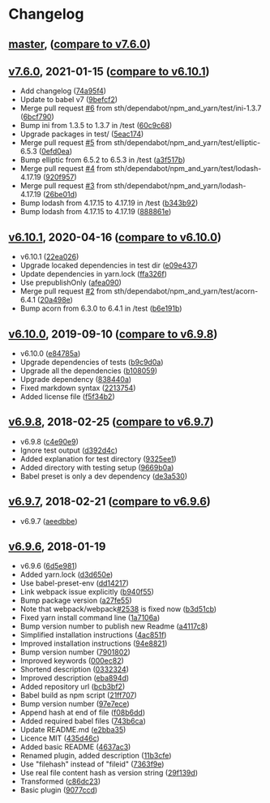 # Changelog

<a name="master"></a>
## [master](https://github.com/sth/babel-plugin-add-filehash/tree/master), ([compare to v7.6.0](https://github.com/sth/babel-plugin-add-filehash/compare/v7.6.0...master))


<a name="v7.6.0"></a>
## [v7.6.0](https://github.com/sth/babel-plugin-add-filehash/tree/v7.6.0), 2021-01-15 ([compare to v6.10.1](https://github.com/sth/babel-plugin-add-filehash/compare/v6.10.1...v7.6.0))

* Add changelog ([74a95f4](https://github.com/sth/babel-plugin-add-filehash/commit/74a95f40db01fd2676cd8acc7d4041e5f87ca128))
* Update to babel v7 ([9befcf2](https://github.com/sth/babel-plugin-add-filehash/commit/9befcf2721cde060ea624cad028e9c4db6cb3d49))
* Merge pull request [#6](https://github.com/sth/babel-plugin-add-filehash/issues/6) from sth/dependabot/npm_and_yarn/test/ini-1.3.7 ([6bcf790](https://github.com/sth/babel-plugin-add-filehash/commit/6bcf790a73b8987fe6ef9c62d97419153b772154))
* Bump ini from 1.3.5 to 1.3.7 in /test ([60c9c68](https://github.com/sth/babel-plugin-add-filehash/commit/60c9c682908851eba27db4f7c99b010a6ad92a09))
* Upgrade packages in test/ ([5eac174](https://github.com/sth/babel-plugin-add-filehash/commit/5eac1740eb02aa824f03c3f5bb1e82ac157c4d4a))
* Merge pull request [#5](https://github.com/sth/babel-plugin-add-filehash/issues/5) from sth/dependabot/npm_and_yarn/test/elliptic-6.5.3 ([0efd0ea](https://github.com/sth/babel-plugin-add-filehash/commit/0efd0ea2b64bbb807ac4764f7e260729d0d00381))
* Bump elliptic from 6.5.2 to 6.5.3 in /test ([a3f517b](https://github.com/sth/babel-plugin-add-filehash/commit/a3f517b23e2dfddbc8c0dd3e1db60a609eb4de84))
* Merge pull request [#4](https://github.com/sth/babel-plugin-add-filehash/issues/4) from sth/dependabot/npm_and_yarn/test/lodash-4.17.19 ([920f957](https://github.com/sth/babel-plugin-add-filehash/commit/920f9572fdc96303c90a9f6d590a1897a3fd8c48))
* Merge pull request [#3](https://github.com/sth/babel-plugin-add-filehash/issues/3) from sth/dependabot/npm_and_yarn/lodash-4.17.19 ([26be01d](https://github.com/sth/babel-plugin-add-filehash/commit/26be01d81d2816075e0a2158764e5fda5666171a))
* Bump lodash from 4.17.15 to 4.17.19 in /test ([b343b92](https://github.com/sth/babel-plugin-add-filehash/commit/b343b92f9456ec788ddd9f6e73418c1c2ae118bc))
* Bump lodash from 4.17.15 to 4.17.19 ([888861e](https://github.com/sth/babel-plugin-add-filehash/commit/888861e05c56447ccdc5c5a99eb1f86a70994262))

<a name="v6.10.1"></a>
## [v6.10.1](https://github.com/sth/babel-plugin-add-filehash/tree/v6.10.1), 2020-04-16 ([compare to v6.10.0](https://github.com/sth/babel-plugin-add-filehash/compare/v6.10.0...v6.10.1))

* v6.10.1 ([22ea026](https://github.com/sth/babel-plugin-add-filehash/commit/22ea02670d6ecac48bba92b113400e6b227ab25a))
* Upgrade locaked dependencies in test dir ([e09e437](https://github.com/sth/babel-plugin-add-filehash/commit/e09e43788b2d1a0a3c3d059c1b389409628abc61))
* Update dependencies in yarn.lock ([ffa326f](https://github.com/sth/babel-plugin-add-filehash/commit/ffa326fffaa7851670920e11a502488208f5d30e))
* Use prepublishOnly ([afea090](https://github.com/sth/babel-plugin-add-filehash/commit/afea09028b52241ab82c43624719bcfdebb21e4a))
* Merge pull request [#2](https://github.com/sth/babel-plugin-add-filehash/issues/2) from sth/dependabot/npm_and_yarn/test/acorn-6.4.1 ([20a498e](https://github.com/sth/babel-plugin-add-filehash/commit/20a498efe0caaa25cc4193620fd10abfae741cc8))
* Bump acorn from 6.3.0 to 6.4.1 in /test ([b6e191b](https://github.com/sth/babel-plugin-add-filehash/commit/b6e191bf4b066554afc007ec370b0edec77c7e31))

<a name="v6.10.0"></a>
## [v6.10.0](https://github.com/sth/babel-plugin-add-filehash/tree/v6.10.0), 2019-09-10 ([compare to v6.9.8](https://github.com/sth/babel-plugin-add-filehash/compare/v6.9.8...v6.10.0))

* v6.10.0 ([e84785a](https://github.com/sth/babel-plugin-add-filehash/commit/e84785acf324e04a43abc335a1169ad5a14baaef))
* Upgrade dependencies of tests ([b9c9d0a](https://github.com/sth/babel-plugin-add-filehash/commit/b9c9d0ac6ce3fa9269407118404744a79be8ce00))
* Upgrade all the dependencies ([b108059](https://github.com/sth/babel-plugin-add-filehash/commit/b108059c0aedff3034ebaaf826589f97ea0f3efd))
* Upgrade dependency ([838440a](https://github.com/sth/babel-plugin-add-filehash/commit/838440afe96d950ce4cd6f19134f0f35e49f302f))
* Fixed markdown syntax ([2213754](https://github.com/sth/babel-plugin-add-filehash/commit/22137541a0dfeb2b10f84f33a30865194171dc41))
* Added license file ([f5f34b2](https://github.com/sth/babel-plugin-add-filehash/commit/f5f34b26a98dc31716802d1dcb115f49006c07ce))

<a name="v6.9.8"></a>
## [v6.9.8](https://github.com/sth/babel-plugin-add-filehash/tree/v6.9.8), 2018-02-25 ([compare to v6.9.7](https://github.com/sth/babel-plugin-add-filehash/compare/v6.9.7...v6.9.8))

* v6.9.8 ([c4e90e9](https://github.com/sth/babel-plugin-add-filehash/commit/c4e90e9e738f9615ecf7d7598343aec23466336a))
* Ignore test output ([d392d4c](https://github.com/sth/babel-plugin-add-filehash/commit/d392d4c196622c80c7294824a449fbe774a33b02))
* Added explanation for test directory ([9325ee1](https://github.com/sth/babel-plugin-add-filehash/commit/9325ee193934a902f808755efc48e589305ee1d5))
* Added directory with testing setup ([9669b0a](https://github.com/sth/babel-plugin-add-filehash/commit/9669b0a2afd7bcc377b4fa3a5d54fd7a9bf15b1d))
* Babel preset is only a dev dependency ([de3a530](https://github.com/sth/babel-plugin-add-filehash/commit/de3a530b9101843732162918f0e57c8219a40ffe))

<a name="v6.9.7"></a>
## [v6.9.7](https://github.com/sth/babel-plugin-add-filehash/tree/v6.9.7), 2018-02-21 ([compare to v6.9.6](https://github.com/sth/babel-plugin-add-filehash/compare/v6.9.6...v6.9.7))

* v6.9.7 ([aeedbbe](https://github.com/sth/babel-plugin-add-filehash/commit/aeedbbe644bf86b075007229c96edc7398df2480))

<a name="v6.9.6"></a>
## [v6.9.6](https://github.com/sth/babel-plugin-add-filehash/tree/v6.9.6), 2018-01-19

* v6.9.6 ([6d5e981](https://github.com/sth/babel-plugin-add-filehash/commit/6d5e9815630ccc5192e567c8be744f3296b977b9))
* Added yarn.lock ([d3d650e](https://github.com/sth/babel-plugin-add-filehash/commit/d3d650e5d929abef58f5ab0e26d551e59b7dfbcd))
* Use babel-preset-env ([dd14217](https://github.com/sth/babel-plugin-add-filehash/commit/dd142175350a252abec48482403ae4069c7c0689))
* Link webpack issue explicitly ([b940f55](https://github.com/sth/babel-plugin-add-filehash/commit/b940f551e670bee238270aa18d54a79dfda6b12e))
* Bump package version ([a27fe55](https://github.com/sth/babel-plugin-add-filehash/commit/a27fe556f9511ac72ea5e7831f13783bf7187060))
* Note that webpack/webpack[#2538](https://github.com/sth/babel-plugin-add-filehash/issues/2538) is fixed now ([b3d51cb](https://github.com/sth/babel-plugin-add-filehash/commit/b3d51cbdbcd4f4cfe7e6f65e626f63b03dcd6f87))
* Fixed yarn install command line ([1a7106a](https://github.com/sth/babel-plugin-add-filehash/commit/1a7106ab0c88537a84e840cda1629337bd0d33bf))
* Bump version number to publish new Readme ([a4117c8](https://github.com/sth/babel-plugin-add-filehash/commit/a4117c8d35a9410141932b0c8bc0afbc1ce20848))
* Simplified installation instructions ([4ac851f](https://github.com/sth/babel-plugin-add-filehash/commit/4ac851fed3f568026ac84aed81c45df437ca2d81))
* Improved installation instructions ([94e8821](https://github.com/sth/babel-plugin-add-filehash/commit/94e8821908a3696487a80b5f15410db9249d8d32))
* Bump version number ([7901802](https://github.com/sth/babel-plugin-add-filehash/commit/79018025edbc39dd5b58d06006e91cfb23c2f7bb))
* Improved keywords ([000ec82](https://github.com/sth/babel-plugin-add-filehash/commit/000ec82b6d0d2326761f88c521616d00fae7e0b5))
* Shortend description ([0332324](https://github.com/sth/babel-plugin-add-filehash/commit/0332324f1f501b59c339697df04f3549f373cba7))
* Improved description ([eba894d](https://github.com/sth/babel-plugin-add-filehash/commit/eba894d6facc066db1a99619ea2dd6eef8dbfedb))
* Added repository url ([bcb3bf2](https://github.com/sth/babel-plugin-add-filehash/commit/bcb3bf27a8009a98fffa6062b6236cc90204b731))
* Babel build as npm script ([21ff707](https://github.com/sth/babel-plugin-add-filehash/commit/21ff707742a03b3360d841fc67d9276566674f29))
* Bump version number ([97e7ece](https://github.com/sth/babel-plugin-add-filehash/commit/97e7ece7e56a02d69f47e9eed11d05d744737cf5))
* Append hash at end of file ([f08b6dd](https://github.com/sth/babel-plugin-add-filehash/commit/f08b6dd6ede3e1b1514dc52aed5ad940f8705b57))
* Added required babel files ([743b6ca](https://github.com/sth/babel-plugin-add-filehash/commit/743b6ca0de9363856d5515037d72bf1735ed9ac0))
* Update README.md ([e2bba35](https://github.com/sth/babel-plugin-add-filehash/commit/e2bba35e01099efd1fba6cc9f0ef444f29181825))
* Licence MIT ([435d46c](https://github.com/sth/babel-plugin-add-filehash/commit/435d46cfdc454d2b89fc5ad5c03024dcf517902d))
* Added basic README ([4637ac3](https://github.com/sth/babel-plugin-add-filehash/commit/4637ac3ec09ae823e2faaa9c25271790ccc0b822))
* Renamed plugin, added description ([11b3cfe](https://github.com/sth/babel-plugin-add-filehash/commit/11b3cfe3994910d5ad45c694b5a9c1b7b42c95b2))
* Use "filehash" instead of "fileid" ([7363f9e](https://github.com/sth/babel-plugin-add-filehash/commit/7363f9e7fbc348d192e6d078ac623c0c6513dd87))
* Use real file content hash as version string ([29f139d](https://github.com/sth/babel-plugin-add-filehash/commit/29f139d280b0227b43d7a9efe00f3e47ab9c661d))
* Transformed ([c86dc23](https://github.com/sth/babel-plugin-add-filehash/commit/c86dc23c398ec32a94375f8f250a526c39f47026))
* Basic plugin ([9077ccd](https://github.com/sth/babel-plugin-add-filehash/commit/9077ccd9fc1f42f35c4f134461be5d2d2ffa189c))
